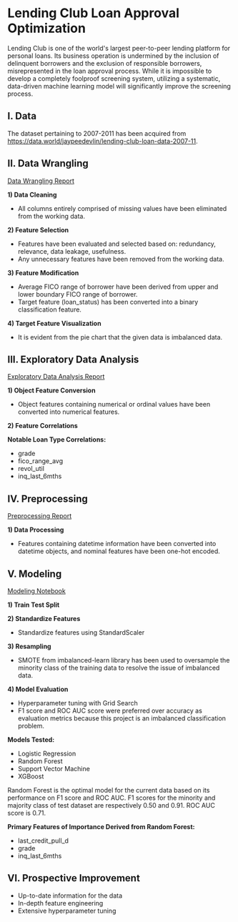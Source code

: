# Lending Club Loan Approval Optimization
Lending Club is one of the world's largest peer-to-peer lending platform for personal loans.
Its business operation is undermined by the inclusion of delinquent borrowers and the exclusion of responsible borrowers, misrepresented in the loan approval process.
While it is impossible to develop a completely foolproof screening system, utilizing a systematic, data-driven machine learning model will significantly improve the screening process.

## I. Data
The dataset pertaining to 2007-2011 has been acquired from https://data.world/jaypeedevlin/lending-club-loan-data-2007-11.

## II. Data Wrangling
[Data Wrangling Report]()

__1) Data Cleaning__
 * All columns entirely comprised of missing values have been eliminated from the working data.

__2) Feature Selection__
 * Features have been evaluated and selected based on: redundancy, relevance, data leakage, usefulness.
 * Any unnecessary features have been removed from the working data.
 
__3) Feature Modification__
 * Average FICO range of borrower have been derived from upper and lower boundary FICO range of borrower.
 * Target feature (loan_status) has been converted into a binary classification feature.

__4) Target Feature Visualization__
 * It is evident from the pie chart that the given data is imbalanced data.

## III. Exploratory Data Analysis
[Exploratory Data Analysis Report]()

__1) Object Feature Conversion__
 * Object features containing numerical or ordinal values have been converted into numerical features.

__2) Feature Correlations__

__Notable Loan Type Correlations:__
 * grade
 * fico_range_avg
 * revol_util
 * inq_last_6mths

## IV. Preprocessing
[Preprocessing Report]()

__1) Data Processing__
 * Features containing datetime information have been converted into datetime objects, and nominal features have been one-hot encoded.

## V. Modeling
[Modeling Notebook]()

__1) Train Test Split__

__2) Standardize Features__
 * Standardize features using StandardScaler

__3) Resampling__
 * SMOTE from imbalanced-learn library has been used to oversample the minority class of the training data to resolve the issue of imbalanced data.

__4) Model Evaluation__
 * Hyperparameter tuning with Grid Search
 * F1 score and ROC AUC score were preferred over accuracy as evaluation metrics because this project is an imbalanced classification problem.

__Models Tested:__
 * Logistic Regression
 * Random Forest
 * Support Vector Machine
 * XGBoost

Random Forest is the optimal model for the current data based on its performance on F1 score and ROC AUC.
F1 scores for the minority and majority class of test dataset are respectively 0.50 and 0.91.
ROC AUC score is 0.71. 

__Primary Features of Importance Derived from Random Forest:__
 * last_credit_pull_d
 * grade
 * inq_last_6mths

## VI. Prospective Improvement
* Up-to-date information for the data
* In-depth feature engineering
* Extensive hyperparameter tuning
